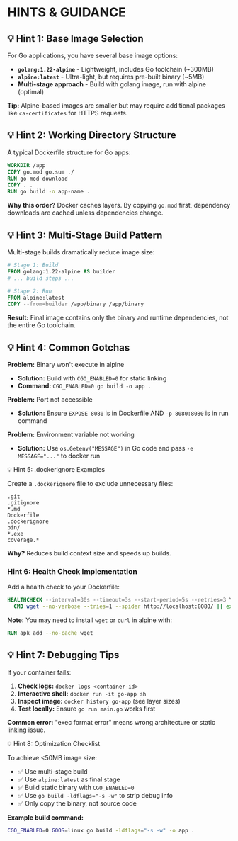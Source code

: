 

# HINTS & GUIDANCE

## 💡 Hint 1: Base Image Selection

For Go applications, you have several base image options:
- **`golang:1.22-alpine`** - Lightweight, includes Go toolchain (~300MB)
- **`alpine:latest`** - Ultra-light, but requires pre-built binary (~5MB)
- **Multi-stage approach** - Build with golang image, run with alpine (optimal)

**Tip:** Alpine-based images are smaller but may require additional packages like `ca-certificates` for HTTPS requests.

## 💡 Hint 2: Working Directory Structure

A typical Dockerfile structure for Go apps:
```dockerfile
WORKDIR /app
COPY go.mod go.sum ./
RUN go mod download
COPY . .
RUN go build -o app-name .
```

**Why this order?** Docker caches layers. By copying `go.mod` first, dependency downloads are cached unless dependencies change.

## 💡 Hint 3: Multi-Stage Build Pattern

Multi-stage builds dramatically reduce image size:
```dockerfile
# Stage 1: Build
FROM golang:1.22-alpine AS builder
# ... build steps ...

# Stage 2: Run
FROM alpine:latest
COPY --from=builder /app/binary /app/binary
```

**Result:** Final image contains only the binary and runtime dependencies, not the entire Go toolchain.

## 💡 Hint 4: Common Gotchas

**Problem:** Binary won't execute in alpine
- **Solution:** Build with `CGO_ENABLED=0` for static linking
- **Command:** `CGO_ENABLED=0 go build -o app .`

**Problem:** Port not accessible
- **Solution:** Ensure `EXPOSE 8080` is in Dockerfile AND `-p 8080:8080` is in run command

**Problem:** Environment variable not working
- **Solution:** Use `os.Getenv("MESSAGE")` in Go code and pass `-e MESSAGE="..."` to docker run

💡 Hint 5: .dockerignore Examples

Create a `.dockerignore` file to exclude unnecessary files:
```
.git
.gitignore
*.md
Dockerfile
.dockerignore
bin/
*.exe
coverage.*
```

**Why?** Reduces build context size and speeds up builds.

### Hint 6: Health Check Implementation

Add a health check to your Dockerfile:
```dockerfile
HEALTHCHECK --interval=30s --timeout=3s --start-period=5s --retries=3 \
  CMD wget --no-verbose --tries=1 --spider http://localhost:8080/ || exit 1
```

**Note:** You may need to install `wget` or `curl` in alpine with:
```dockerfile
RUN apk add --no-cache wget
```

## 💡 Hint 7: Debugging Tips

If your container fails:
1. **Check logs:** `docker logs <container-id>`
2. **Interactive shell:** `docker run -it go-app sh`
3. **Inspect image:** `docker history go-app` (see layer sizes)
4. **Test locally:** Ensure `go run main.go` works first

**Common error:** "exec format error" means wrong architecture or static linking issue.

💡 Hint 8: Optimization Checklist

To achieve <50MB image size:
- ✅ Use multi-stage build
- ✅ Use `alpine:latest` as final stage
- ✅ Build static binary with `CGO_ENABLED=0`
- ✅ Use `go build -ldflags="-s -w"` to strip debug info
- ✅ Only copy the binary, not source code

**Example build command:**
```bash
CGO_ENABLED=0 GOOS=linux go build -ldflags="-s -w" -o app .
```
